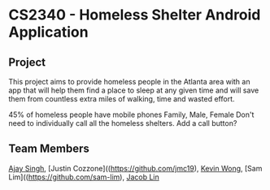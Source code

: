 # CS2340 - Homeless Shelter Android Application

## Project

This project aims to provide homeless people in the Atlanta area with an app that will help them find a place to sleep at any given time and will save them from countless extra miles of walking, time and wasted effort.

45% of homeless people have mobile phones
Family, Male, Female
Don't need to individually call all the homeless shelters.
Add a call button?


## Team Members

[Ajay Singh](https://github.com/ajaydeepsingh), [Justin Cozzone]((https://github.com/jmc19), [Kevin Wong](https://github.com/Kwong61), [Sam Lim]((https://github.com/sam-lim), [Jacob Lin](https://github.com/Goalaso)
